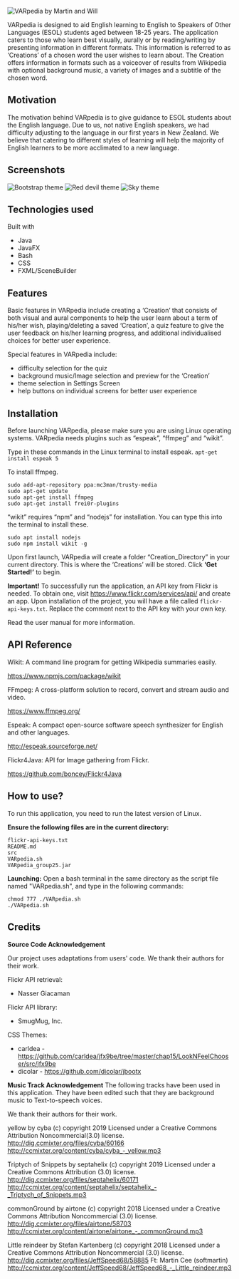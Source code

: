 ![](https://github.com/MartinTiangco/VARPedia/blob/master/src/Application/assets/logo.png "VARpedia by Martin and Will")


VARpedia is designed to aid English learning to English to Speakers of Other Languages (ESOL) students aged between 18-25 years. The application caters to those who learn best visually, aurally or by reading/writing by presenting information in different formats. This information is referred to as ‘Creations’ of a chosen word the user wishes to learn about. The Creation offers information in formats such as a voiceover of results from Wikipedia with optional background music, a variety of images and a subtitle of the chosen word.


## Motivation
The motivation behind VARpedia is to give guidance to ESOL students about the English language. Due to us, not native English speakers, we had difficulty adjusting to the language in our first years in New Zealand. We believe that catering to different styles of learning will help the majority of English learners to be more acclimated to a new language.


## Screenshots
![](https://i.ibb.co/yy8FMcf/bootstrap3.png "Bootstrap theme")
![](https://i.ibb.co/rQ7Rvm1/reddevil.png "Red devil theme")
![](https://i.ibb.co/Z6x9s4n/sky.png "Sky theme")


## Technologies used
Built with
* Java
* JavaFX
* Bash
* CSS
* FXML/SceneBuilder


## Features
Basic features in VARpedia include creating a ‘Creation’ that consists of both visual and aural components to help the user learn about a term of his/her wish, playing/deleting a saved ‘Creation’, a quiz feature to give the user feedback on his/her learning progress, and additional individualised choices for better user experience.

Special features in VARpedia include:
* difficulty selection for the quiz 
* background music/Image selection and preview for the ‘Creation’
* theme selection in Settings Screen
* help buttons on individual screens for better user experience


## Installation
Before launching VARpedia, please make sure you are using Linux operating systems. VARpedia needs plugins such as “espeak”, “ffmpeg” and “wikit”. 


Type in these commands in the Linux terminal to install espeak. `apt-get install espeak 5` 


To install ffmpeg.
```
sudo add-apt-repository ppa:mc3man/trusty-media
sudo apt-get update
sudo apt-get install ffmpeg
sudo apt-get install frei0r-plugins
```

“wikit” requires “npm” and “nodejs” for installation. You can type this into the terminal to install these. 
```
sudo apt install nodejs 
sudo npm install wikit -g
```

Upon first launch, VARpedia will create a folder “Creation_Directory” in your current directory. This is where the ‘Creations’ will be stored. Click **‘Get Started!’** to begin.


**Important!**
To successfully run the application, an API key from Flickr is needed. To obtain one, visit https://www.flickr.com/services/api/ and create an app. Upon installation of the project, you will have a file called `flickr-api-keys.txt`. Replace the comment next to the API key with your own key.


Read the user manual for more information.


## API Reference
Wikit: A command line program for getting Wikipedia summaries easily.

https://www.npmjs.com/package/wikit


FFmpeg: A cross-platform solution to record, convert and stream audio and video.

https://www.ffmpeg.org/ 


Espeak: A compact open-source software speech synthesizer for English and other languages.

http://espeak.sourceforge.net/ 


Flickr4Java: API for Image gathering from Flickr.

https://github.com/boncey/Flickr4Java


## How to use?

To run this application, you need to run the latest version of Linux.


**Ensure the following files are in the current directory:**
```
flickr-api-keys.txt	
README.md
src	
VARpedia.sh
VARpedia_group25.jar
```
	
	
**Launching:**
Open a bash terminal in the same directory as the script file named "VARpedia.sh", and type in the following commands:

```
chmod 777 ./VARpedia.sh
./VARpedia.sh
```


## Credits
**Source Code Acknowledgement**

Our project uses adaptations from users' code. We thank their authors for their work.

Flickr API retrieval:
- Nasser Giacaman

Flickr API library:
- SmugMug, Inc.

CSS Themes:
- carldea - https://github.com/carldea/jfx9be/tree/master/chap15/LookNFeelChooser/src/jfx9be
- dicolar - https://github.com/dicolar/jbootx

**Music Track Acknowledgement**
The following tracks have been used in this application. They have been edited such that they are background music to Text-to-speech voices. 

We thank their authors for their work. 

yellow by cyba (c) copyright 2019 
Licensed under a Creative Commons Attribution Noncommercial(3.0) license. 
http://dig.ccmixter.org/files/cyba/60166 
http://ccmixter.org/content/cyba/cyba_-_yellow.mp3

Triptych of Snippets by septahelix (c) copyright 2019 
Licensed under a Creative Commons Attribution (3.0) license. 
http://dig.ccmixter.org/files/septahelix/60171 
http://ccmixter.org/content/septahelix/septahelix_-_Triptych_of_Snippets.mp3

commonGround by airtone (c) copyright 2018 
Licensed under a Creative Commons Attribution Noncommercial (3.0) license. 
http://dig.ccmixter.org/files/airtone/58703 
http://ccmixter.org/content/airtone/airtone_-_commonGround.mp3

Little reindeer by Stefan Kartenberg (c) copyright 2018 
Licensed under a Creative Commons Attribution Noncommercial (3.0) license. 
http://dig.ccmixter.org/files/JeffSpeed68/58885 Ft: Martin Cee (softmartin)
http://ccmixter.org/content/JeffSpeed68/JeffSpeed68_-_Little_reindeer.mp3
